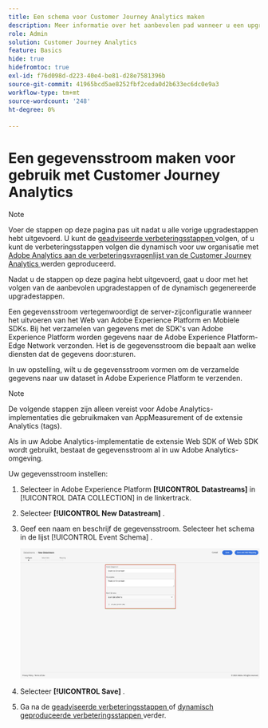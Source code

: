 ```yaml
---
title: Een schema voor Customer Journey Analytics maken
description: Meer informatie over het aanbevolen pad wanneer u een upgrade uitvoert van Adobe Analytics naar Customer Journey Analytics
role: Admin
solution: Customer Journey Analytics
feature: Basics
hide: true
hidefromtoc: true
exl-id: f76d098d-d223-40e4-be81-d28e7581396b
source-git-commit: 41965bcd5ae8252fbf2ceda0d2b633ec6dc0e9a3
workflow-type: tm+mt
source-wordcount: '248'
ht-degree: 0%

---
```


# Een gegevensstroom maken voor gebruik met Customer Journey Analytics

>[!NOTE]
> 
>Voer de stappen op deze pagina pas uit nadat u alle vorige upgradestappen hebt uitgevoerd. U kunt de [ geadviseerde verbeteringsstappen ](/help/getting-started/cja-upgrade/cja-upgrade-recommendations.md#recommended-upgrade-steps-for-most-organizations) volgen, of u kunt de verbeteringsstappen volgen die dynamisch voor uw organisatie met [ Adobe Analytics aan de verbeteringsvragenlijst van de Customer Journey Analytics ](https://gigazelle.github.io/cja-ttv/) werden geproduceerd.
>
>Nadat u de stappen op deze pagina hebt uitgevoerd, gaat u door met het volgen van de aanbevolen upgradestappen of de dynamisch gegenereerde upgradestappen.

<!-- Should we single source this instead of duplicate it? The following steps were copied from: /help/data-ingestion/aepwebsdk.md-->

Een gegevensstroom vertegenwoordigt de server-zijconfiguratie wanneer het uitvoeren van het Web van Adobe Experience Platform en Mobiele SDKs. Bij het verzamelen van gegevens met de SDK&#39;s van Adobe Experience Platform worden gegevens naar de Adobe Experience Platform-Edge Network verzonden. Het is de gegevensstroom die bepaalt aan welke diensten dat de gegevens door:sturen.

In uw opstelling, wilt u de gegevensstroom vormen om de verzamelde gegevens naar uw dataset in Adobe Experience Platform te verzenden.

>[!NOTE]
>
>De volgende stappen zijn alleen vereist voor Adobe Analytics-implementaties die gebruikmaken van AppMeasurement of de extensie Analytics (tags).
>
>Als in uw Adobe Analytics-implementatie de extensie Web SDK of Web SDK wordt gebruikt, bestaat de gegevensstroom al in uw Adobe Analytics-omgeving.

Uw gegevensstroom instellen:

1. Selecteer in Adobe Experience Platform **[!UICONTROL Datastreams]** in [!UICONTROL DATA COLLECTION] in de linkertrack.

1. Selecteer **[!UICONTROL New Datastream]** .

1. Geef een naam en beschrijf de gegevensstroom. Selecteer het schema in de lijst [!UICONTROL Event Schema] .

   ![ Nieuwe DataStream ](assets/new-datastream.png)

1. Selecteer **[!UICONTROL Save]** .

1. Ga na de [ geadviseerde verbeteringsstappen ](/help/getting-started/cja-upgrade/cja-upgrade-recommendations.md#recommended-upgrade-steps-for-most-organizations) of [ dynamisch geproduceerde verbeteringsstappen ](https://gigazelle.github.io/cja-ttv/) verder.

